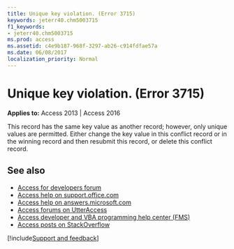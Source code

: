 ```yaml
---
title: Unique key violation. (Error 3715)
keywords: jeterr40.chm5003715
f1_keywords:
- jeterr40.chm5003715
ms.prod: access
ms.assetid: c4e9b187-968f-3297-ab26-c914fdfae57a
ms.date: 06/08/2017
localization_priority: Normal
---
```



# Unique key violation. (Error 3715)

  

**Applies to:** Access 2013 | Access 2016

This record has the same key value as another record; however, only unique values are permitted. Either change the key value in this conflict record or in the winning record and then resubmit this record, or delete this conflict record.

## See also

- [Access for developers forum](https://social.msdn.microsoft.com/Forums/office/home?forum=accessdev)
- [Access help on support.office.com](https://support.office.com/search/results?query=Access)
- [Access help on answers.microsoft.com](https://answers.microsoft.com/)
- [Access forums on UtterAccess](https://www.utteraccess.com/forum/index.php?act=idx)
- [Access developer and VBA programming help center (FMS)](https://www.fmsinc.com/MicrosoftAccess/developer/)
- [Access posts on StackOverflow](https://stackoverflow.com/questions/tagged/ms-access)

[!include[Support and feedback](~/includes/feedback-boilerplate.md)]